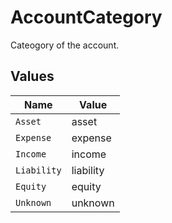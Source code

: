 # AccountCategory

Cateogory of the account.


## Values

| Name        | Value       |
| ----------- | ----------- |
| `Asset`     | asset       |
| `Expense`   | expense     |
| `Income`    | income      |
| `Liability` | liability   |
| `Equity`    | equity      |
| `Unknown`   | unknown     |